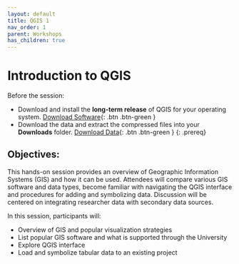 ```yaml
---
layout: default
title: QGIS 1
nav_order: 1
parent: Workshops
has_children: true
---
```


# Introduction to QGIS
Before the session:
- Download and install the **long-term release** of QGIS for your operating system. [Download Software](https://qgis.org/en/site/forusers/download.html){: .btn .btn-green }
- Download the data and extract the compressed files into your **Downloads** folder. [Download Data](https://www.dropbox.com/){: .btn .btn-green }
{: .prereq}

## Objectives:

This hands-on session provides an overview of Geographic Information Systems (GIS) and how it can be used. Attendees will compare various GIS software and data types, become familiar with navigating the QGIS interface and procedures for adding and symbolizing data. Discussion will be centered on integrating researcher data with secondary data sources.  

In this session, participants will:  
- Overview of  GIS and popular visualization strategies  
-	List popular GIS software and what is supported through the University  
- Explore QGIS interface  
-	Load and symbolize tabular data to an existing project  



